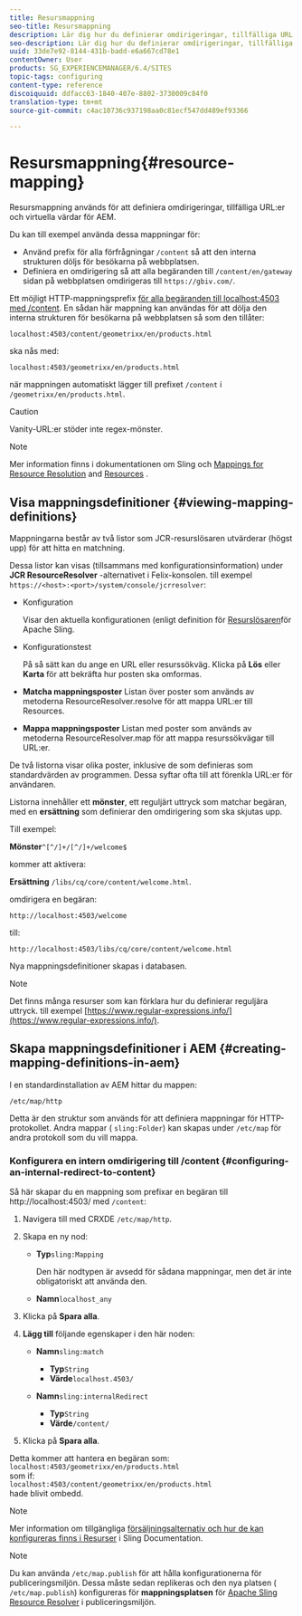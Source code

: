 ```yaml
---
title: Resursmappning
seo-title: Resursmappning
description: Lär dig hur du definierar omdirigeringar, tillfälliga URL:er och virtuella värdar för AEM genom att använda resursmappning.
seo-description: Lär dig hur du definierar omdirigeringar, tillfälliga URL:er och virtuella värdar för AEM genom att använda resursmappning.
uuid: 33de7e92-8144-431b-badd-e6a667cd78e1
contentOwner: User
products: SG_EXPERIENCEMANAGER/6.4/SITES
topic-tags: configuring
content-type: reference
discoiquuid: ddfacc63-1840-407e-8802-3730009c84f0
translation-type: tm+mt
source-git-commit: c4ac10736c937198aa0c81ecf547dd489ef93366

---
```



# Resursmappning{#resource-mapping}

Resursmappning används för att definiera omdirigeringar, tillfälliga URL:er och virtuella värdar för AEM.

Du kan till exempel använda dessa mappningar för:

* Använd prefix för alla förfrågningar `/content` så att den interna strukturen döljs för besökarna på webbplatsen.
* Definiera en omdirigering så att alla begäranden till `/content/en/gateway` sidan på webbplatsen omdirigeras till `https://gbiv.com/`.

Ett möjligt HTTP-mappningsprefix [för alla begäranden till localhost:4503 med /content](#configuring-an-internal-redirect-to-content). En sådan här mappning kan användas för att dölja den interna strukturen för besökarna på webbplatsen så som den tillåter:

`localhost:4503/content/geometrixx/en/products.html`

ska nås med:

`localhost:4503/geometrixx/en/products.html`

när mappningen automatiskt lägger till prefixet `/content` i `/geometrixx/en/products.html`.

>[!CAUTION]
>
>Vanity-URL:er stöder inte regex-mönster.

>[!NOTE]
>
>Mer information finns i dokumentationen om Sling och [Mappings for Resource Resolution](https://sling.apache.org/site/resources.html) and [Resources](https://sling.apache.org/site/mappings-for-resource-resolution.html) .

## Visa mappningsdefinitioner {#viewing-mapping-definitions}

Mappningarna består av två listor som JCR-resurslösaren utvärderar (högst upp) för att hitta en matchning.

Dessa listor kan visas (tillsammans med konfigurationsinformation) under **JCR ResourceResolver** -alternativet i Felix-konsolen. till exempel `https://<host>:<port>/system/console/jcrresolver`:

* Konfiguration

   Visar den aktuella konfigurationen (enligt definition för [Resurslösaren](/help/sites-deploying/osgi-configuration-settings.md)för Apache Sling.

* Konfigurationstest

   På så sätt kan du ange en URL eller resurssökväg. Klicka på **Lös** eller **Karta** för att bekräfta hur posten ska omformas.

* **Matcha mappningsposter** Listan över poster som används av metoderna ResourceResolver.resolve för att mappa URL:er till Resources.

* **Mappa mappningsposter** Listan med poster som används av metoderna ResourceResolver.map för att mappa resurssökvägar till URL:er.

De två listorna visar olika poster, inklusive de som definieras som standardvärden av programmen. Dessa syftar ofta till att förenkla URL:er för användaren.

Listorna innehåller ett **mönster**, ett reguljärt uttryck som matchar begäran, med en **ersättning** som definierar den omdirigering som ska skjutas upp.

Till exempel:

**Mönster**`^[^/]+/[^/]+/welcome$`

kommer att aktivera:

**Ersättning** `/libs/cq/core/content/welcome.html`.

omdirigera en begäran:

`http://localhost:4503/welcome`

till:

`http://localhost:4503/libs/cq/core/content/welcome.html`

Nya mappningsdefinitioner skapas i databasen.

>[!NOTE]
>
>Det finns många resurser som kan förklara hur du definierar reguljära uttryck. till exempel [https://www.regular-expressions.info/](https://www.regular-expressions.info/).

## Skapa mappningsdefinitioner i AEM {#creating-mapping-definitions-in-aem}

I en standardinstallation av AEM hittar du mappen:

`/etc/map/http`

Detta är den struktur som används för att definiera mappningar för HTTP-protokollet. Andra mappar ( `sling:Folder`) kan skapas under `/etc/map` för andra protokoll som du vill mappa.

### Konfigurera en intern omdirigering till /content {#configuring-an-internal-redirect-to-content}

Så här skapar du en mappning som prefixar en begäran till http://localhost:4503/ med `/content`:

1. Navigera till med CRXDE `/etc/map/http`.

1. Skapa en ny nod:

   * **Typ**`sling:Mapping`

      Den här nodtypen är avsedd för sådana mappningar, men det är inte obligatoriskt att använda den.

   * **Namn**`localhost_any`

1. Klicka på **Spara alla**.
1. **Lägg till** följande egenskaper i den här noden:

   * **Namn**`sling:match`

      * **Typ**`String`
      * **Värde**`localhost.4503/`
   * **Namn**`sling:internalRedirect`

      * **Typ**`String`
      * **Värde**`/content/`


1. Klicka på **Spara alla**.

Detta kommer att hantera en begäran som:\
`localhost:4503/geometrixx/en/products.html`\
som if:\
`localhost:4503/content/geometrixx/en/products.html`\
hade blivit ombedd.

>[!NOTE]
>
>Mer information om tillgängliga [försäljningsalternativ och hur de kan konfigureras finns i Resurser](https://sling.apache.org/site/mappings-for-resource-resolution.html) i Sling Documentation.

>[!NOTE]
>
>Du kan använda `/etc/map.publish` för att hålla konfigurationerna för publiceringsmiljön. Dessa måste sedan replikeras och den nya platsen ( `/etc/map.publish`) konfigureras för **mappningsplatsen** för [Apache Sling Resource Resolver](/help/sites-deploying/osgi-configuration-settings.md#apacheslingresourceresolver) i publiceringsmiljön.

